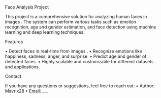 Face Analysis Project

This project is a comprehensive solution for analyzing human faces in images .
The system can perform various tasks such as emotion recognition, age and gender estimation, and face detection using machine learning and deep learning techniques.

Features

•	Detect faces in real-time from images .
•	Recognize emotions like happiness, sadness, anger, and surprise.
•	Predict age and gender of detected faces.
•	Highly scalable and customizable for different datasets and applications.


Contact

If you have any questions or suggestions, feel free to reach out:
	•	Author: Mavrix28
	•	Email: ___
